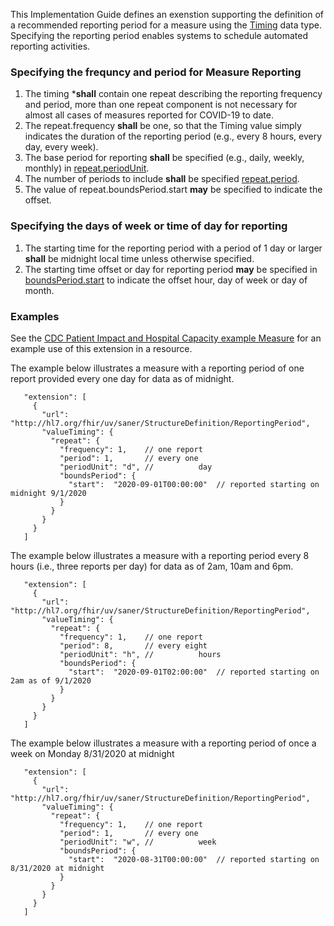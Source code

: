 This Implementation Guide defines an exenstion supporting the definition of a recommended reporting period for a measure using the
[Timing](https://www.hl7.org/fhir/datatypes.html#Timing) data type.  Specifying the reporting period enables systems to schedule automated reporting activities.


### Specifying the frequncy and period for Measure Reporting
1. The timing ***shall** contain one repeat describing the reporting frequency and period, more than one repeat component is not necessary for
almost all cases of measures reported for COVID-19 to date.
2. The repeat.frequency **shall** be one, so that the Timing value simply indicates the duration of the reporting period (e.g., every 8 hours, every day, every week).
3. The base period for reporting **shall** be specified (e.g., daily, weekly, monthly) in [repeat.periodUnit](https://www.hl7.org/fhir/datatypes-definitions.html#Timing.repeat.periodUnit).
4. The number of periods to include **shall** be specified [repeat.period](https://www.hl7.org/fhir/datatypes-definitions.html#Timing.repeat.period).
5. The value of repeat.boundsPeriod.start **may** be specified to indicate the offset.

### Specifying the days of week or time of day for reporting
1. The starting time for the reporting period with a period of 1 day or larger **shall** be midnight local time unless otherwise specified.
2. The starting time offset or day for reporting period **may** be specified in [boundsPeriod.start](https://www.hl7.org/fhir/datatypes-definitions.html#Timing.repeat.boundsPeriod)
   to indicate the offset hour, day of week or day of month.


### Examples
See the [CDC Patient Impact and Hospital Capacity example Measure](Measure-CDCPatientImpactAndHospitalCapacity.json.html) for an example use of this extension in a resource.

The example below illustrates a measure with a reporting period of one report provided every one day for data as of midnight.
```
   "extension": [
     {
       "url": "http://hl7.org/fhir/uv/saner/StructureDefinition/ReportingPeriod",
       "valueTiming": {
         "repeat": {
           "frequency": 1,    // one report
           "period": 1,       // every one
           "periodUnit": "d", //          day
           "boundsPeriod": {
             "start":  "2020-09-01T00:00:00"  // reported starting on midnight 9/1/2020
           }
         }
       }
     }
   ]
```

The example below illustrates a measure with a reporting period every 8 hours (i.e., three reports per day) for data as of 2am, 10am and 6pm.

```
   "extension": [
     {
       "url": "http://hl7.org/fhir/uv/saner/StructureDefinition/ReportingPeriod",
       "valueTiming": {
         "repeat": {
           "frequency": 1,    // one report
           "period": 8,       // every eight
           "periodUnit": "h", //          hours
           "boundsPeriod": {
             "start":  "2020-09-01T02:00:00"  // reported starting on 2am as of 9/1/2020
           }
         }
       }
     }
   ]
```

The example below illustrates a measure with a reporting period of once a week on Monday 8/31/2020 at midnight

```
   "extension": [
     {
       "url": "http://hl7.org/fhir/uv/saner/StructureDefinition/ReportingPeriod",
       "valueTiming": {
         "repeat": {
           "frequency": 1,    // one report
           "period": 1,       // every one
           "periodUnit": "w", //          week
           "boundsPeriod": {
             "start":  "2020-08-31T00:00:00"  // reported starting on 8/31/2020 at midnight
           }
         }
       }
     }
   ]
```
